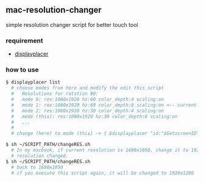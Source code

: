 ## mac-resolution-changer
simple resolution changer script for better touch tool

### requirement

- [displayplacer](https://github.com/jakehilborn/displayplacer)  

### how to use

```sh
$ displayplacer list 
  # choose modes from here and modify the edit this script
  #   Resolutions for rotation 90:
  #   mode 0: res:1080x1920 hz:60 color_depth:4 scaling:on
  #   mode 1: res:1080x1920 hz:60 color_depth:8 scaling:on <-- current mode
  #   mode 2: res:1080x1920 hz:30 color_depth:4 scaling:on
  #   mode (this): res:1080x1920 hz:30 color_depth:8 scaling:on
  #   ...
  #  
  # change (here) to mode (this) -> { $displayplacer "id:"$GetscreenID"mode:(here) }

$ sh ~/SCRIPT_PATH/changeRES.sh 
  # In my macbook, if current resolution is 1680x1050, change it to 1920x1280
  # resolution changed.
$ sh ~/SCRIPT_PATH/changeRES.sh 
  # back to 1680x1050
  # if you execute this script again, it will be changed to 1920x1280
```
